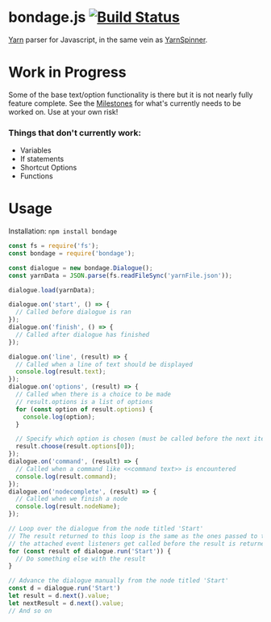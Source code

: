 # bondage.js [![Build Status](https://travis-ci.org/jessicahayley/bondage.js.svg?branch=master)](https://travis-ci.org/jessicahayley/bondage.js)
[Yarn](https://github.com/InfiniteAmmoInc/Yarn) parser for Javascript, in the same vein as [YarnSpinner](https://github.com/thesecretlab/YarnSpinner).

# Work in Progress

Some of the base text/option functionality is there but it is not nearly fully feature complete. See the [Milestones](https://github.com/jessicahayley/bondage.js/milestones) for what's currently needs to be worked on.
Use at your own risk!

### Things that don't currently work:
* Variables
* If statements
* Shortcut Options
* Functions

# Usage

Installation: `npm install bondage`

```javascript
const fs = require('fs');
const bondage = require('bondage');

const dialogue = new bondage.Dialogue();
const yarnData = JSON.parse(fs.readFileSync('yarnFile.json'));

dialogue.load(yarnData);

dialogue.on('start', () => {
  // Called before dialogue is ran
});
dialogue.on('finish', () => {
  // Called after dialogue has finished
});

dialogue.on('line', (result) => {
  // Called when a line of text should be displayed
  console.log(result.text);
});
dialogue.on('options', (result) => {
  // Called when there is a choice to be made
  // result.options is a list of options
  for (const option of result.options) {
    console.log(option);
  }

  // Specify which option is chosen (must be called before the next iteration of the loop)
  result.choose(result.options[0]);
});
dialogue.on('command', (result) => {
  // Called when a command like <<command text>> is encountered
  console.log(result.command);
});
dialogue.on('nodecomplete', (result) => {
  // Called when we finish a node
  console.log(result.nodeName);
});

// Loop over the dialogue from the node titled 'Start'
// The result returned to this loop is the same as the ones passed to the listeners above, but
// the attached event listeners get called before the result is returned to this loop
for (const result of dialogue.run('Start')) {
  // Do something else with the result
}

// Advance the dialogue manually from the node titled 'Start'
const d = dialogue.run('Start')
let result = d.next().value;
let nextResult = d.next().value;
// And so on
```
